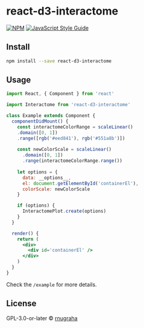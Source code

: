 # react-d3-interactome

> 

[![NPM](https://img.shields.io/npm/v/react-d3-interactome.svg)](https://www.npmjs.com/package/react-d3-interactome) [![JavaScript Style Guide](https://img.shields.io/badge/code_style-standard-brightgreen.svg)](https://standardjs.com)

## Install

```bash
npm install --save react-d3-interactome
```

## Usage

```jsx
import React, { Component } from 'react'

import Interactome from 'react-d3-interactome'

class Example extends Component {
  componentDidMount() {
    const interactomeColorRange = scaleLinear()
    .domain([0, 1])
    .range([rgb('#eed841'), rgb('#551a8b')])
  
    const newColorScale = scaleLinear()
      .domain([0, 1])
      .range(interactomeColorRange.range())
        
    let options = {
      data: __options__,
      el: document.getElementById('containerEl'),
      colorScale: newColorScale
    }

    if (options) {
      InteractomePlot.create(options)
    }
  }

  render() {
    return (
      <div>
        <div id='containerEl' />
      </div>
    )
  }
}
```

Check the `/example` for more details.

## License

GPL-3.0-or-later © [rnugraha](https://github.com/rnugraha)
